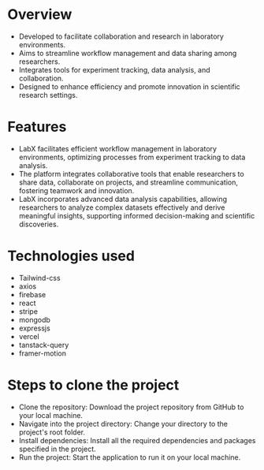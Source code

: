 

# Overview

- Developed to facilitate collaboration and research in laboratory environments.
- Aims to streamline workflow management and data sharing among researchers.
- Integrates tools for experiment tracking, data analysis, and collaboration.
- Designed to enhance efficiency and promote innovation in scientific research settings.




# Features  

- LabX facilitates efficient workflow management in laboratory environments, optimizing processes from experiment tracking to data analysis.
- The platform integrates collaborative tools that enable researchers to share data, collaborate on projects, and streamline communication, fostering teamwork and innovation.
- LabX incorporates advanced data analysis capabilities, allowing researchers to analyze complex datasets effectively and derive meaningful insights, supporting informed decision-making and scientific discoveries.


# Technologies used
- Tailwind-css
- axios
- firebase
- react
- stripe
- mongodb
- expressjs
- vercel
- tanstack-query
- framer-motion


# Steps to clone the project
- Clone the repository: Download the project repository from GitHub to your local machine.
- Navigate into the project directory: Change your directory to the project's root folder.
- Install dependencies: Install all the required dependencies and packages specified in the project.
- Run the project: Start the application to run it on your local machine.








